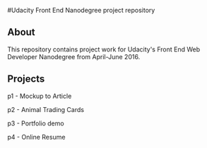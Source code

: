 #Udacity Front End Nanodegree project repository

## About
This repository contains project work for Udacity's Front End Web Developer
Nanodegree from April-June 2016.

## Projects

p1 - Mockup to Article

p2 - Animal Trading Cards

p3 - Portfolio demo

p4 - Online Resume

